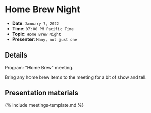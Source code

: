 # Home Brew Night

* **Date**: `January 7, 2022`
* **Time**: `07:00 PM Pacific Time`
* **Topic**: `Home Brew Night`
* **Presenter**: `Many, not just one`

## Details

Program: "Home Brew" meeting.

Bring any home brew items to the meeting for a bit of show and tell.

## Presentation materials

{% include meetings-template.md %}

